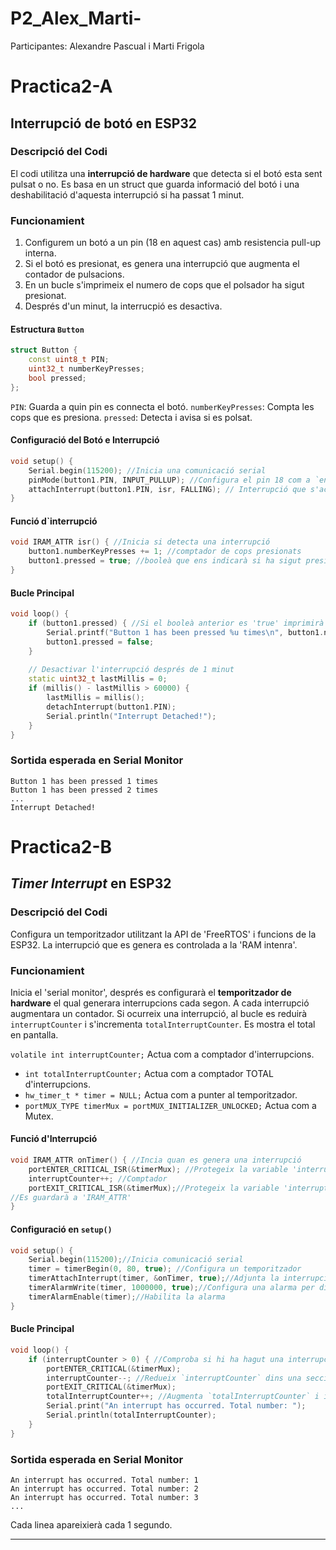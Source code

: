# P2_Alex_Marti-
Participantes: Alexandre Pascual i Marti Frigola

# Practica2-A
## Interrupció de botó en ESP32
### Descripció del Codi

El codi utilitza una **interrupció de hardware** que detecta si el botó esta sent pulsat o no. Es basa en un struct que guarda informació del botó i una deshabilitació d'aquesta interrupció si ha passat 1 minut.


### Funcionamient
1. Configurem un botó a un pin (18 en aquest cas) amb resistencia pull-up interna.
2. Si el botó es presionat, es genera una interrupció que augmenta el contador de pulsacions.
3. En un bucle s'imprimeix el numero de cops que el polsador ha sigut presionat.
4. Després d'un minut, la interrucpió es desactiva.

#### Estructura `Button`
```cpp
struct Button {
    const uint8_t PIN;
    uint32_t numberKeyPresses;
    bool pressed;
};
```
 `PIN`: Guarda a quin pin es connecta el botó.
`numberKeyPresses`: Compta les cops que es presiona.
`pressed`: Detecta i avisa si es polsat.

#### Configuració del Botó e Interrupció 
```cpp
void setup() {
    Serial.begin(115200); //Inicia una comunicació serial
    pinMode(button1.PIN, INPUT_PULLUP); //Configura el pin 18 com a `entrada pull-up`
    attachInterrupt(button1.PIN, isr, FALLING); // Interrupció que s'activa en 'FALLING'
}
```


#### Funció d`interrupció
```cpp
void IRAM_ATTR isr() { //Inicia si detecta una interrupció
    button1.numberKeyPresses += 1; //comptador de cops presionats
    button1.pressed = true; //booleà que ens indicarà si ha sigut presionat
}
```

#### Bucle Principal 
```cpp
void loop() {
    if (button1.pressed) { //Si el booleà anterior es 'true' imprimirà el nombre total
        Serial.printf("Button 1 has been pressed %u times\n", button1.numberKeyPresses);
        button1.pressed = false;
    }
    
    // Desactivar l'interrupció després de 1 minut
    static uint32_t lastMillis = 0;
    if (millis() - lastMillis > 60000) {
        lastMillis = millis();
        detachInterrupt(button1.PIN);
        Serial.println("Interrupt Detached!");
    }
}
```


### Sortida esperada en Serial Monitor
```
Button 1 has been pressed 1 times
Button 1 has been pressed 2 times
...
Interrupt Detached!
```

# Practica2-B

## _Timer Interrupt_ en ESP32

###  Descripció del Codi

Configura un temporitzador utilitzant la API de 'FreeRTOS' i funcions de la ESP32. La interrupció que es genera es controlada a la 'RAM intenra'.

###  Funcionamient

Inicia el 'serial monitor', després es configurarà el **temporitzador de hardware** el qual generara interrupcions cada segon. A cada interrupció augmentara un contador.
Si ocurreix una interrupció, al bucle es reduirà `interruptCounter` i s'incrementa `totalInterruptCounter`. Es mostra el total en pantalla.

`volatile int interruptCounter;` Actua com a comptador d'interrupcions.
- `int totalInterruptCounter;` Actua com a comptador TOTAL d'interrupcions.
- `hw_timer_t * timer = NULL;` Actua com a punter al temporitzador. 
- `portMUX_TYPE timerMux = portMUX_INITIALIZER_UNLOCKED;` Actua com a Mutex.

####  Funció d'Interrupció 

```cpp
void IRAM_ATTR onTimer() { //Incia quan es genera una interrupció
    portENTER_CRITICAL_ISR(&timerMux); //Protegeix la variable 'interruptCounter'
    interruptCounter++; //Comptador
    portEXIT_CRITICAL_ISR(&timerMux);//Protegeix la variable 'interruptCounter'
//Es guardarà a 'IRAM_ATTR'
}
```


####  Configuració en `setup()`

```cpp
void setup() {
    Serial.begin(115200);//Inicia comunicació serial
    timer = timerBegin(0, 80, true); //Configura un temporitzador
    timerAttachInterrupt(timer, &onTimer, true);//Adjunta la interrupció
    timerAlarmWrite(timer, 1000000, true);//Configura una alarma per dispararse cada 1 segons
    timerAlarmEnable(timer);//Habilita la alarma
}
```

####  Bucle Principal 

```cpp
void loop() {
    if (interruptCounter > 0) { //Comproba si hi ha hagut una interrupció
        portENTER_CRITICAL(&timerMux);
        interruptCounter--; //Redueix `interruptCounter` dins una secció critica per evitar condicions de carrera
        portEXIT_CRITICAL(&timerMux);
        totalInterruptCounter++; //Augmenta `totalInterruptCounter` i imprimeix el nombre total
        Serial.print("An interrupt has occurred. Total number: ");
        Serial.println(totalInterruptCounter);
    }
}
```

###  Sortida esperada en Serial Monitor

```
An interrupt has occurred. Total number: 1
An interrupt has occurred. Total number: 2
An interrupt has occurred. Total number: 3
...
```

Cada linea apareixierà cada 1 segundo.

---
